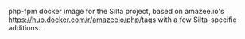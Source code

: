 php-fpm docker image for the Silta project, based on amazee.io's https://hub.docker.com/r/amazeeio/php/tags with a few Silta-specific additions.